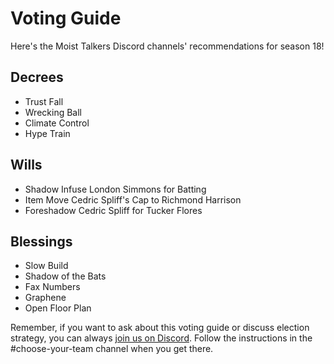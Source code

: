 # Voting Guide

Here's the Moist Talkers Discord channels' recommendations for season 18!

## Decrees

* Trust Fall
* Wrecking Ball
* Climate Control
* Hype Train

## Wills

* Shadow Infuse London Simmons for Batting
* Item Move Cedric Spliff's Cap to Richmond Harrison
* Foreshadow Cedric Spliff for Tucker Flores



## Blessings

* Slow Build
* Shadow of the Bats
* Fax Numbers
* Graphene
* Open Floor Plan


Remember, if you want to ask about this voting guide or discuss election strategy, you can always [join us on Discord](https://discord.gg/3uFgJhu). Follow the instructions in the #choose-your-team channel when you get there.
